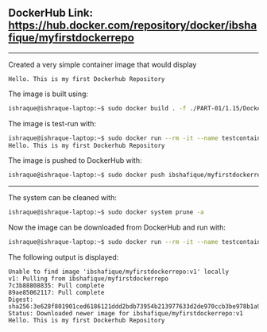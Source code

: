 ## DockerHub Link: https://hub.docker.com/repository/docker/ibshafique/myfirstdockerrepo

---

Created a very simple container image that would display
```
Hello. This is my first Dockerhub Repository
```

The image is built using:
```sh
ishraque@ishraque-laptop:~$ sudo docker build . -f ./PART-01/1.15/Dockerfile -t ibshafique/myfirstdockerrepo:v1
```

The image is test-run with:
```sh
ishraque@ishraque-laptop:~$ sudo docker run --rm -it --name testcontainer ibshafique/myfirstdockerrepo:v1
Hello. This is my first Dockerhub Repository
```

The image is pushed to DockerHub with:
```sh
ishraque@ishraque-laptop:~$ sudo docker push ibshafique/myfirstdockerrepo:v1
```

---

The system can be cleaned with:
```sh
ishraque@ishraque-laptop:~$ sudo docker system prune -a
```

Now the image can be downloaded from DockerHub and run with:
```sh
ishraque@ishraque-laptop:~$ sudo docker run --rm -it --name testcontainer ibshafique/myfirstdockerrepo:v1
```

The following output is displayed:
```
Unable to find image 'ibshafique/myfirstdockerrepo:v1' locally
v1: Pulling from ibshafique/myfirstdockerrepo
7c3b88808835: Pull complete 
89ae85062117: Pull complete 
Digest: sha256:3e628f801901ced6186121ddd2bdb73954b213977633d2de970ccb3be978b1a9
Status: Downloaded newer image for ibshafique/myfirstdockerrepo:v1
Hello. This is my first Dockerhub Repository
```